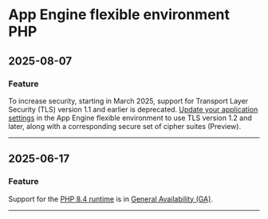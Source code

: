 # App Engine flexible environment PHP

## 2025-08-07

### Feature

To increase security, starting in March 2025, support for Transport Layer Security (TLS) version 1.1 and earlier is deprecated. [Update your application settings](https://cloud.google.com/appengine/docs/flexible/secure-minimum-tls) in the App Engine flexible environment to use TLS version 1.2 and later, along with a corresponding secure set of cipher suites (Preview).

---
## 2025-06-17

### Feature

Support for the [PHP 8.4 runtime](https://cloud.google.com/appengine/docs/flexible/php/runtime) is in [General Availability (GA)](https://cloud.google.com/products/#product-launch-stages).

---
